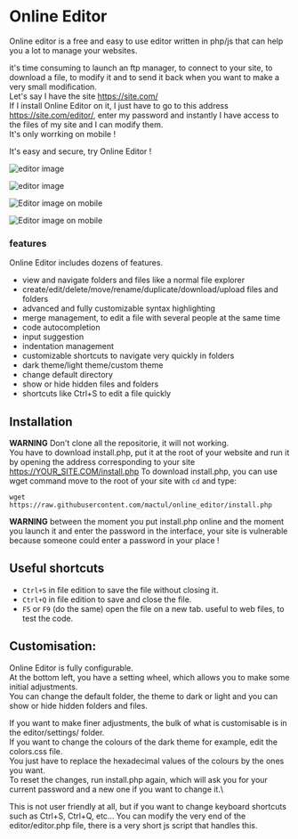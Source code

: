 # Online Editor

Online editor is a free and easy to use editor written in php/js that can help you a lot to manage your websites.

it's time consuming to launch an ftp manager, to connect to your site, to download a file, to modify it and to send it back when you want to make a very small modification.\
Let's say I have the site https://site.com/ \
If I install Online Editor on it, I just have to go to this address https://site.com/editor/, enter my password and instantly I have access to the files of my site and I can modify them.\
It's only worrking on mobile !

It's easy and secure, try Online Editor !

![editor image](https://cdn.discordapp.com/attachments/750339759716565092/832027164895346708/editor1.png)

![editor image](https://cdn.discordapp.com/attachments/750339759716565092/832026451825131540/editor2.png)

![Editor image on mobile](https://cdn.discordapp.com/attachments/750339759716565092/832141522441994280/Screenshot_20210415-083224_Chrome.jpg)

![Editor image on mobile](https://cdn.discordapp.com/attachments/750339759716565092/832141522899697704/Screenshot_20210415-083303_Chrome.jpg)


### features

Online Editor includes dozens of features.
- view and navigate folders and files like a normal file explorer
- create/edit/delete/move/rename/duplicate/download/upload files and folders
- advanced and fully customizable syntax highlighting
- merge management, to edit a file with several people at the same time
- code autocompletion
- input suggestion
- indentation management
- customizable shortcuts to navigate very quickly in folders
- dark theme/light theme/custom theme
- change default directory
- show or hide hidden files and folders
- shortcuts like Ctrl+S to edit a file quickly

## Installation

**__WARNING__** Don't clone all the repositorie, it will not working.\
You have to download install.php, put it at the root of your website and run it by opening the address corresponding to your site https://YOUR_SITE.COM/install.php
To download install.php, you can use wget command
move to the root of your site with `cd` and type:
```
wget https://raw.githubusercontent.com/mactul/online_editor/install.php
```

**__WARNING__** between the moment you put install.php online and the moment you launch it and enter the password in the interface, your site is vulnerable because someone could enter a password in your place !


## Useful shortcuts

- `Ctrl+S` in file edition to save the file without closing it.
- `Ctrl+Q` in file edition to save and close the file.
- `F5` or `F9` (do the same) open the file on a new tab. useful to web files, to test the code.


## Customisation:

Online Editor is fully configurable.\
At the bottom left, you have a setting wheel, which allows you to make some initial adjustments.\
You can change the default folder, the theme to dark or light and you can show or hide hidden folders and files.

If you want to make finer adjustments, the bulk of what is customisable is in the editor/settings/ folder.\
If you want to change the colours of the dark theme for example, edit the colors.css file.\
You just have to replace the hexadecimal values of the colours by the ones you want.\
To reset the changes, run install.php again, which will ask you for your current password and a new one if you want to change it.\

This is not user friendly at all, but if you want to change keyboard shortcuts such as Ctrl+S, Ctrl+Q, etc... You can modify the very end of the editor/editor.php file, there is a very short js script that handles this.
